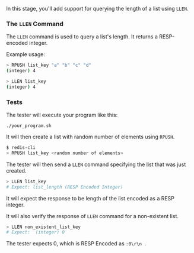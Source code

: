 In this stage, you'll add support for querying the length of a list using `LLEN`.

### The `LLEN` Command

The `LLEN` command is used to query a list's length. It returns a RESP-encoded integer.

Example usage:

```bash
> RPUSH list_key "a" "b" "c" "d"
(integer) 4

> LLEN list_key
(integer) 4
```

### Tests

The tester will execute your program like this:

```
./your_program.sh
```

It will then create a list with random number of elements using `RPUSH`.

```bash
$ redis-cli
> RPUSH list_key <random number of elements>
```

The tester will then send a `LLEN` command specifying the list that was just created.

```bash
> LLEN list_key
# Expect: list_length (RESP Encoded Integer) 
```

It will expect the response to be length of the list encoded as a RESP integer.

It will also verify the response of `LLEN` command for a non-existent list.

```bash
> LLEN non_existent_list_key
# Expect:  (integer) 0
```

The tester expects 0, which is RESP Encoded as `:0\r\n `. 